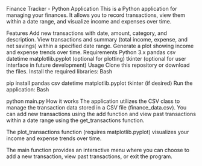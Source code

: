 Finance Tracker - Python Application
This is a Python application for managing your finances. It allows you to record transactions, view them within a date range, and visualize income and expenses over time.

Features
Add new transactions with date, amount, category, and description.
View transactions and summary (total income, expense, and net savings) within a specified date range.
Generate a plot showing income and expense trends over time.
Requirements
Python 3.x
pandas
csv
datetime
matplotlib.pyplot (optional for plotting)
tkinter (optional for user interface in future development)
Usage
Clone this repository or download the files.
Install the required libraries:
Bash

pip install pandas csv datetime matplotlib.pyplot tkinter (if desired)
Run the application:
Bash

python main.py
How it works
The application utilizes the CSV class to manage the transaction data stored in a CSV file (finance_data.csv). You can add new transactions using the add function and view past transactions within a date range using the get_transactions function.

The plot_transactions function (requires matplotlib.pyplot) visualizes your income and expense trends over time.

The main function provides an interactive menu where you can choose to add a new transaction, view past transactions, or exit the program.

